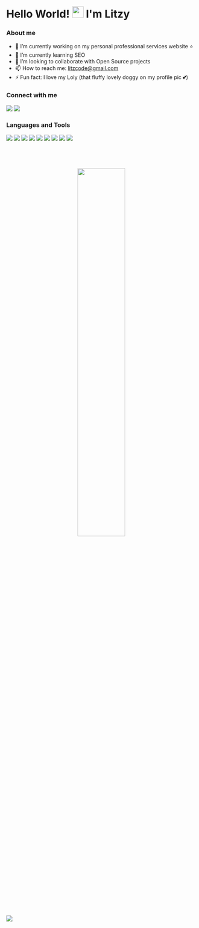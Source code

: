 <h1>Hello World! <img src="https://raw.githubusercontent.com/MartinHeinz/MartinHeinz/master/wave.gif" width="30px"> I'm Litzy</h1>

### About me

- 🔭 I’m currently working on my personal professional services website ⭐️
- 📖 I’m currently learning SEO
- 👯 I’m looking to collaborate with Open Source projects
- 📫 How to reach me: litzcode@gmail.com
- ⚡ Fun fact: I love my Loly (that fluffy lovely doggy on my profile pic 💕)


### Connect with me

<p align='left'> 
    <a href="https://www.linkedin.com/in/litzy-xu-ye" target="_blank"><img src="https://img.icons8.com/fluent/32/000000/linkedin.png"/></a>
    <a href="https://twitter.com/litzy_xu" target="_blank"><img src="https://img.icons8.com/fluent/32/000000/twitter.png"/></a>
</p>

### Languages and Tools

<p align='left'> 
    <a href="https://code.visualstudio.com" target="_blank"><img src="https://img.icons8.com/color/32/000000/visual-studio-code-2019.png"/></a>
    <a href="https://developer.mozilla.org/es/docs/orphaned/Web/Guide/HTML/HTML5" target="_blank"><img src="https://img.icons8.com/color/32/000000/html-5--v1.png"/></a>
    <a href="https://developer.mozilla.org/es/docs/Web/CSS" target="_blank"><img src="https://img.icons8.com/color/32/000000/css3.png"/></a>
    <a href="https://getbootstrap.com/" target="_blank"><img src="https://img.icons8.com/color/32/000000/bootstrap.png"/></a>
    <a href="https://www.javascript.com/" target="_blank"><img src="https://img.icons8.com/color/32/000000/javascript.png"/></a>
    <a href="https://reactjs.org/" target="_blank"><img src="https://img.icons8.com/color/32/000000/react-native.png"/></a>
    <a href="https://www.python.org/" target="_blank"><img src="https://img.icons8.com/color/32/000000/python.png"/></a>
    <a href="https://www.mysql.com/" target="_blank"><img src="https://img.icons8.com/color/32/000000/mysql-logo.png"/></a>
    <a href="https://palletsprojects.com/p/flask/" target="_blank"><img src="https://img.icons8.com/color/32/000000/flask.png"/></a>
</p>

#

<br/>
<p align='center'>
    <img width="50%" src="https://github-readme-stats.vercel.app/api?username=litzcode&show_icons=true&theme=vue-dark">
</p>

##

![](https://komarev.com/ghpvc/?username=litzcode)




